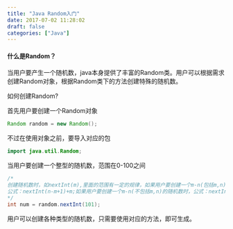 ```yaml
---
title: "Java Random入门"
date: 2017-07-02 11:28:02
draft: false
categories: ["Java"]
---
```


#### 什么是Random？
当用户要产生一个随机数，java本身提供了丰富的Random类。用户可以根据需求创建Random对象，根据Random类下的方法创建特殊的随机数。

如何创建Random?

首先用户要创建一个Random对象
``` java
Random random = new Random();
```

不过在使用对象之前，要导入对应的包
``` java
import java.util.Random;
```

当用户要创建一个整型的随机数，范围在0-100之间
``` java
/*
创建随机数时，如nextInt(m),里面的范围有一定的规律，如果用户要创建一个m-n(包括m,n)的随机数时，
公式：nextInt(n-m+1)+m;如果用户要创建一个m-n(不包括m,n)的随机数时，公式：nextInt(n-m);
*/
int num = random.nextInt(101);
```

用户可以创建各种类型的随机数，只需要使用对应的方法，即可生成。

